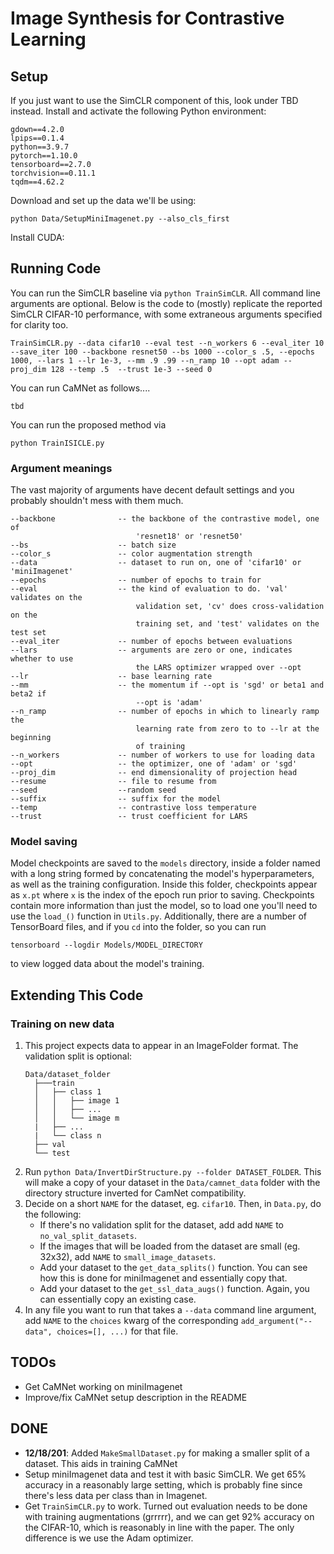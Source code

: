 # **I**mage **S**ynthes**i**s for **C**ontrastive **Le**arning


## Setup
If you just want to use the SimCLR component of this, look under TBD instead.
Install and activate the following Python environment:
```
gdown==4.2.0
lpips==0.1.4
python==3.9.7
pytorch==1.10.0
tensorboard==2.7.0
torchvision==0.11.1
tqdm==4.62.2
```
Download and set up the data we'll be using:
```
python Data/SetupMiniImagenet.py --also_cls_first
```
Install CUDA:

## Running Code
You can run the SimCLR baseline via `python TrainSimCLR`. All command line arguments are optional. Below is the code to (mostly) replicate the reported SimCLR CIFAR-10 performance, with some extraneous arguments specified for clarity too.
```
TrainSimCLR.py --data cifar10 --eval test --n_workers 6 --eval_iter 10 --save_iter 100 --backbone resnet50 --bs 1000 --color_s .5, --epochs 1000, --lars 1 --lr 1e-3, --mm .9 .99 --n_ramp 10 --opt adam --proj_dim 128 --temp .5  --trust 1e-3 --seed 0
```
You can run CaMNet as follows....
```
tbd
```
You can run the proposed method via
```
python TrainISICLE.py
```

### Argument meanings
The vast majority of arguments have decent default settings and you probably shouldn't mess with them much.
```
--backbone              -- the backbone of the contrastive model, one of
                            'resnet18' or 'resnet50'
--bs                    -- batch size
--color_s               -- color augmentation strength
--data                  -- dataset to run on, one of 'cifar10' or 'miniImagenet'
--epochs                -- number of epochs to train for
--eval                  -- the kind of evaluation to do. 'val' validates on the
                            validation set, 'cv' does cross-validation on the
                            training set, and 'test' validates on the test set
--eval_iter             -- number of epochs between evaluations
--lars                  -- arguments are zero or one, indicates whether to use
                            the LARS optimizer wrapped over --opt
--lr                    -- base learning rate
--mm                    -- the momentum if --opt is 'sgd' or beta1 and beta2 if
                            --opt is 'adam'
--n_ramp                -- number of epochs in which to linearly ramp the
                            learning rate from zero to to --lr at the beginning
                            of training
--n_workers             -- number of workers to use for loading data
--opt                   -- the optimizer, one of 'adam' or 'sgd'
--proj_dim              -- end dimensionality of projection head
--resume                -- file to resume from
--seed                  --random seed
--suffix                -- suffix for the model
--temp                  -- contrastive loss temperature
--trust                 -- trust coefficient for LARS
```

### Model saving
Model checkpoints are saved to the `models` directory, inside a folder named with a long string formed by concatenating the model's hyperparameters, as well as the training configuration. Inside this folder, checkpoints appear as `x.pt` where `x` is the index of the epoch run prior to saving. Checkpoints contain more information than just the model, so to load one you'll need to use the `load_()` function in `Utils.py`. Additionally, there are a number of TensorBoard files, and if you `cd` into the folder, so you can run
```
tensorboard --logdir Models/MODEL_DIRECTORY
```
to view logged data about the model's training.

## Extending This Code

### Training on new data
1. This project expects data to appear in an ImageFolder format. The validation split is optional:
    ```
    Data/dataset_folder
      ├───train
      │   ├── class 1
      │   │   ├── image 1
      │   │   ├── ...
      │   │   └── image m
      |   ├── ...
      |   └── class n
      ├── val
      └── test
    ```
2. Run `python Data/InvertDirStructure.py --folder DATASET_FOLDER`. This will make a copy of your dataset in the `Data/camnet_data` folder with the directory structure inverted for CamNet compatibility.
3. Decide on a short `NAME` for the dataset, eg. `cifar10`. Then, in `Data.py`, do the following:
    - If there's no validation split for the dataset, add add `NAME` to `no_val_split_datasets`.
    - If the images that will be loaded from the dataset are small (eg. 32x32), add `NAME` to `small_image_datasets`.
    - Add your dataset to the `get_data_splits()` function. You can see how this is done for miniImagenet and essentially copy that.
    - Add your dataset to the `get_ssl_data_augs()` function. Again, you can essentially copy an existing case.
4. In any file you want to run that takes a `--data` command line argument, add `NAME` to the `choices` kwarg of the corresponding `add_argument("--data", choices=[], ...)` for that file.

## TODOs
 - Get CaMNet working on miniImagenet
 - Improve/fix CaMNet setup description in the README

## DONE
- **12/18/201**: Added `MakeSmallDataset.py` for making a smaller split of a dataset. This aids in training CaMNet
- Setup miniImagenet data and test it with basic SimCLR. We get 65% accuracy in a reasonably large setting, which is probably fine since there's less data per class than in Imagenet.
- Get `TrainSimCLR.py` to work. Turned out evaluation needs to be done with training augmentations (grrrrr), and we can get 92% accuracy on the CIFAR-10, which is reasonably in line with the paper. The only difference is we use the Adam optimizer.
